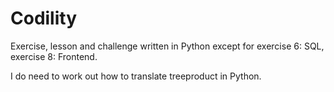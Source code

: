 # Codility
Exercise, lesson and challenge written in Python except for exercise 6: SQL, exercise 8: Frontend.

I do need to work out how to translate treeproduct in Python.
